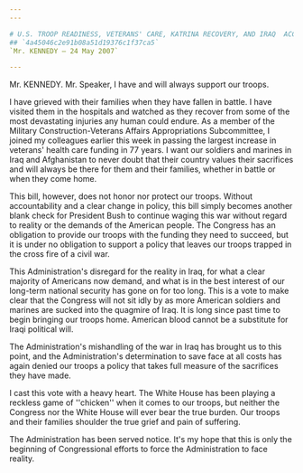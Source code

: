```yaml
---
---

# U.S. TROOP READINESS, VETERANS' CARE, KATRINA RECOVERY, AND IRAQ  ACCOUNTABILITY APPROPRIATIONS ACT, 2007
## `4a45046c2e91b08a51d19376c1f37ca5`
`Mr. KENNEDY — 24 May 2007`

---
```



Mr. KENNEDY. Mr. Speaker, I have and will always support our troops.

I have grieved with their families when they have fallen in battle. I 
have visited them in the hospitals and watched as they recover from 
some of the most devastating injuries any human could endure. As a 
member of the Military Construction-Veterans Affairs Appropriations 
Subcommittee, I joined my colleagues earlier this week in passing the 
largest increase in veterans' health care funding in 77 years. I want 
our soldiers and marines in Iraq and Afghanistan to never doubt that 
their country values their sacrifices and will always be there for them 
and their families, whether in battle or when they come home.

This bill, however, does not honor nor protect our troops. Without 
accountability and a clear change in policy, this bill simply becomes 
another blank check for President Bush to continue waging this war 
without regard to reality or the demands of the American people. The 
Congress has an obligation to provide our troops with the funding they 
need to succeed, but it is under no obligation to support a policy that 
leaves our troops trapped in the cross fire of a civil war.

This Administration's disregard for the reality in Iraq, for what a 
clear majority of Americans now demand, and what is in the best 
interest of our long-term national security has gone on for too long. 
This is a vote to make clear that the Congress will not sit idly by as 
more American soldiers and marines are sucked into the quagmire of 
Iraq. It is long since past time to begin bringing our troops home. 
American blood cannot be a substitute for Iraqi political will.

The Administration's mishandling of the war in Iraq has brought us to 
this point, and the Administration's determination to save face at all 
costs has again denied our troops a policy that takes full measure of 
the sacrifices they have made.

I cast this vote with a heavy heart. The White House has been playing 
a reckless game of ''chicken'' when it comes to our troops, but neither 
the Congress nor the White House will ever bear the true burden. Our 
troops and their families shoulder the true grief and pain of 
suffering.

The Administration has been served notice. It's my hope that this is 
only the beginning of Congressional efforts to force the Administration 
to face reality.